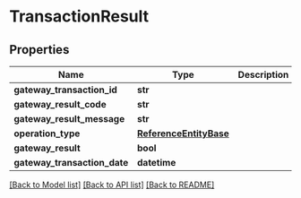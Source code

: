 # TransactionResult

## Properties
Name | Type | Description | Notes
------------ | ------------- | ------------- | -------------
**gateway_transaction_id** | **str** |  | [optional] 
**gateway_result_code** | **str** |  | [optional] 
**gateway_result_message** | **str** |  | [optional] 
**operation_type** | [**ReferenceEntityBase**](ReferenceEntityBase.md) |  | [optional] 
**gateway_result** | **bool** |  | 
**gateway_transaction_date** | **datetime** |  | 

[[Back to Model list]](../README.md#documentation-for-models) [[Back to API list]](../README.md#documentation-for-api-endpoints) [[Back to README]](../README.md)


